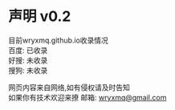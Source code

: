 # 声明 v0.2
目前wryxmq.github.io收录情况<br>
百度: 已收录<br>
好搜: 未收录<br>
搜狗: 未收录<br>

网页内容来自网络,如有侵权请及时告知 <br>
如果你有技术欢迎来撩
邮箱: wryxmq@gmail.com<br>


